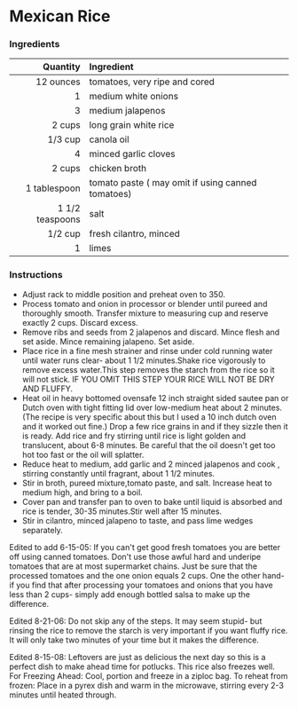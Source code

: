 # Mexican Rice

### Ingredients
|Quantity|Ingredient|
----------:|:-------
|12 ounces| tomatoes, very ripe and cored|
|1| medium white onions|
|3| medium jalapenos|
|2 cups| long grain white rice|
|1/3 cup| canola oil|
|4| minced garlic cloves|
|2 cups| chicken broth|
|1 tablespoon| tomato paste ( may omit if using canned tomatoes)|
|1 1/2 teaspoons| salt|
|1/2 cup| fresh cilantro, minced|
|1| limes|

### Instructions

* Adjust rack to middle position and preheat oven to 350.
* Process tomato and onion in processor or blender until pureed and thoroughly smooth. Transfer mixture to measuring cup and reserve exactly 2 cups. Discard excess.
* Remove ribs and seeds from 2 jalapenos and discard. Mince flesh and set aside. Mince remaining jalapeno. Set aside.
* Place rice in a fine mesh strainer and rinse under cold running water until water runs clear- about 1 1/2 minutes.Shake rice vigorously to remove excess water.This step removes the starch from the rice so it will not stick. IF YOU OMIT THIS STEP YOUR RICE WILL NOT BE DRY AND FLUFFY.
* Heat oil in heavy bottomed ovensafe 12 inch straight sided sautee pan or Dutch oven with tight fitting lid over low-medium heat about 2 minutes. (The recipe is very specific about this but I used a 10 inch dutch oven and it worked out fine.) Drop a few rice grains in and if they sizzle then it is ready. Add rice and fry stirring until rice is light golden and translucent, about 6-8 minutes. Be careful that the oil doesn't get too hot too fast or the oil will splatter.
* Reduce heat to medium, add garlic and 2 minced jalapenos and cook , stirring constantly until fragrant, about 1 1/2 minutes.
* Stir in broth, pureed mixture,tomato paste, and salt. Increase heat to medium high, and bring to a boil.
* Cover pan and transfer pan to oven to bake until liquid is absorbed and rice is tender, 30-35 minutes.Stir well after 15 minutes.
* Stir in cilantro, minced jalapeno to taste, and pass lime wedges separately.

Edited to add 6-15-05: If you can't get good fresh tomatoes you are better off  using canned tomatoes. Don't use those awful hard and underipe tomatoes that are at most supermarket chains. Just be sure that the processed tomatoes and the one onion equals 2 cups. One the other hand- if you find that after processing your tomatoes and onions that you have less than 2 cups- simply add enough bottled salsa to make up the difference.

Edited 8-21-06: Do not skip any of the steps. It may seem stupid- but rinsing the rice to remove the starch is very important if you want fluffy rice. It will only take two minutes of your time but it makes the difference.

Edited 8-15-08: Leftovers are just as delicious the next day so this is a perfect dish to make ahead time for potlucks. This rice also freezes well. For Freezing Ahead: Cool, portion and freeze in a ziploc bag. To reheat from frozen: Place in a pyrex dish and warm in the microwave, stirring every 2-3 minutes until heated through.
